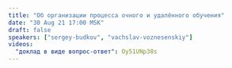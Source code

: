 ```yaml
---
title: "Об организации процесса очного и удалённого обучения"
date: "30 Aug 21 17:00 MSK"
draft: false
speakers: ["sergey-budkov", "vachslav-voznesenskiy"]
videos:
  "доклад в виде вопрос-ответ": Oy51UNp38s
---
```

